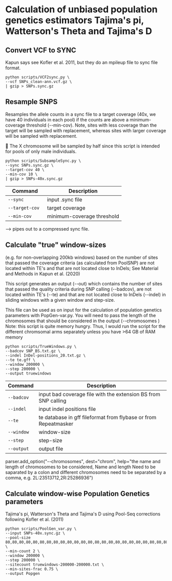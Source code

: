 # Calculation of unbiased population genetics estimators Tajima's pi, Watterson's Theta and Tajima's D

## Convert VCF to SYNC

Kapun says see Kofler et al. 2011, but they do an mpileup file to sync file format. 

```
python scripts/VCF2sync.py \
--vcf SNPs_clean-ann.vcf.gz \
| gzip > SNPs.sync.gz
```

## Resample SNPS 

Resamples the allele counts in a sync file to a target coverage (40x, we have 40 individuals in each pool) if the counts are above a minimum-coverage threshold (--min-cov). Note, sites with less coverage than the target will be sampled with replacement, whereas sites with larger coverage will be sampled with replacement.

:memo: The X chromosome will be sampled by half since this script is intended for pools of only male individuals. 

```
python scripts/SubsampleSync.py \
--sync SNPs.sync.gz \
--target-cov 40 \
--min-cov 10 \
| gzip > SNPs-40x.sync.gz
```

| Command      | Description |
| ----------- | ----------- |
| `--sync` | input .sync file |
| `--target-cov ` | target coverage |
| `--min-cov` | minimum-coverage threshold |

--> pipes out to a compressed sync file. 

## Calculate "true" window-sizes 

(e.g. for non-overlapping 200kb windows) based on the number of sites that passed the coverage criteria (as calculated from PoolSNP) are not located within TE's and that are not located close to InDels; See Material and Methods in Kapun et al. (2020)

This script generates an output (--out) which contains the number of sites that passed the quality criteria during SNP calling (--badcov), are not located within TE's (--te) and that are not located close to InDels (--indel) in sliding windows with a given window and step-size. 

This file can be used as on input for the calculation of population genetics parameters with PopGen-var.py.
You will need to pass the length of the chromosomes that should be considered in the output (--chromosomes )
Note: this script is quite memory hungry. Thus, I would run the script for the different chromsomal arms separately unless you have >64 GB of RAM memory


```
python scripts/TrueWindows.py \
--badcov SNP_BS.txt.gz \
--indel InDel-positions_20.txt.gz \
--te te.gff \
--window 200000 \
--step 200000 \
--output truewindows
```

| Command      | Description |
| ----------- | ----------- |
| `--badcov` | input bad coverage file with the extension BS from SNP calling |
| `--indel ` | input indel positions file |
| `--te` | te database in gff fileformat from flybase or from Repeatmasker |
| `--window` | window-size |
| `--step` | step-size |
| `--output` | output file |

parser.add_option("--chromosomes", dest="chrom", help="the name and length of chromosomes to be considered, Name and length Need to be saparated by a colon and different chromosomes need to be separated by a comma, e.g. 2L:23513712,2R:25286936")



## Calculate window-wise Population Genetics parameters 

Tajima's pi, Watterson's Theta and Tajima's D using Pool-Seq corrections following Kofler et al. (2011)
```
python scripts/PoolGen_var.py \
--input SNPs-40x.sync.gz \
--pool-size 80,80,80,80,80,80,80,80,80,80,80,80,80,80,80,80,80,80,80,80,80,80,80,80,80,80,80,80,80,80,80,80,80,80,80,66,80,80,80,80,80,80,80,80,70,80,80,80 \
--min-count 2 \
--window 200000 \
--step 200000 \
--sitecount truewindows-200000-200000.txt \
--min-sites-frac 0.75 \
--output Popgen
```
